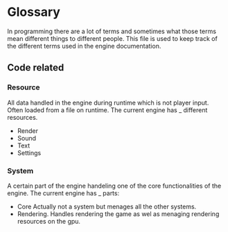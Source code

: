 # Glossary

In programming there are a lot of terms and sometimes what those terms mean different things to different people. This file is used to keep track of the different terms used in the engine documentation. 

## Code related

### Resource

All data handled in the engine during runtime which is not player input. Often loaded from a file on runtime. The current engine has _ different resources.

* Render
* Sound
* Text
* Settings

### System

A certain part of the engine handeling one of the core functionalities of the engine. The current engine has _ parts:

* Core
    Actually not a system but menages all the other systems.
* Rendering.
    Handles rendering the game as wel as menaging rendering resources on the gpu.
